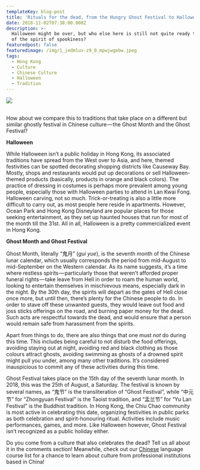 ```yaml
---
templateKey: blog-post
title: 'Rituals for the dead, from the Hungry Ghost Festival to Halloween'
date: 2018-11-02T07:38:00.000Z
description: >-
  Halloween might be over, but who else here is still not quite ready to let go
  of the spirit of spookiness?
featuredpost: false
featuredimage: /img/1_jedmluv-z9_0_mpwjwgebw.jpeg
tags:
  - Hong Kong
  - Culture
  - Chinese Culture
  - Halloween
  - Tradition
---
```

![](/img/1_jedmluv-z9_0_mpwjwgebw.jpeg)

<br>How about we compare this to traditions that take place on a different but similar ghostly festival in Chinese culture — the Ghost Month and the Ghost Festival?



**Halloween**



While Halloween isn’t a public holiday in Hong Kong, its associated traditions have spread from the West over to Asia, and here, themed festivities can be spotted decorating shopping districts like Causeway Bay. Mostly, shops and restaurants would put up decorations or sell Halloween-themed products (basically, products in orange and black colors). The practice of dressing in costumes is perhaps more prevalent among young people, especially those with Halloween parties to attend in Lan Kwai Fong. Halloween carving, not so much. Trick-or-treating is also a little more difficult to carry out, as most people here reside in apartments. However, Ocean Park and Hong Kong Disneyland are popular places for those seeking entertainment, as they set up haunted houses that run for most of the month till the 31st. All in all, Halloween is a pretty commercialized event in Hong Kong.



**Ghost Month and Ghost Festival**



Ghost Month, literally “鬼月” (_gui yue_), is the seventh month of the Chinese lunar calendar, which usually corresponds the period from mid-August to mid-September on the Western calendar. As its name suggests, it’s a time where restless spirits — particularly those that weren’t afforded proper funeral rights — take leave from Hell in order to roam the human world, looking to entertain themselves in mischievous means, especially dark in the night. By the 30th day, the spirits will depart as the gates of Hell close once more, but until then, there’s plenty for the Chinese people to do. In order to stave off these unwanted guests, they would leave out food and joss sticks offerings on the road, and burning paper money for the dead. Such acts are respectful towards the dead, and would ensure that a person would remain safe from harassment from the spirits.



Apart from things to do, there are also things that one must _not_ do during this time. This includes being careful to not disturb the food offerings, avoiding staying out at night, avoiding red and black clothing as those colours attract ghosts, avoiding swimming as ghosts of a drowned spirit might pull you under, among many other traditions. It’s considered inauspicious to commit any of these activities during this time.



Ghost Festival takes place on the 15th day of the seventh lunar month. In 2018, this was the 25th of August, a Saturday. The festival is known by several names, as “鬼节” is the transliteration of “Ghost Festival”, while “中元节” for “Zhongyuan Festival” is the Taoist tradition, and “盂兰节” for “Yu Lan Festival” is the Buddhist tradition. In Hong Kong, the Chiu Chao community is most active in celebrating this date, organizing festivities in public parks as both celebration and spirit-honouring ritual. Activities include music performances, games, and more. Like Halloween however, Ghost Festival isn’t recognized as a public holiday either.



Do you come from a culture that also celebrates the dead? Tell us all about it in the comments section! Meanwhile, check out our [Chinese](https://fluentup.com/search?chinese) language course list for a chance to learn about culture from professional institutions based in China!
